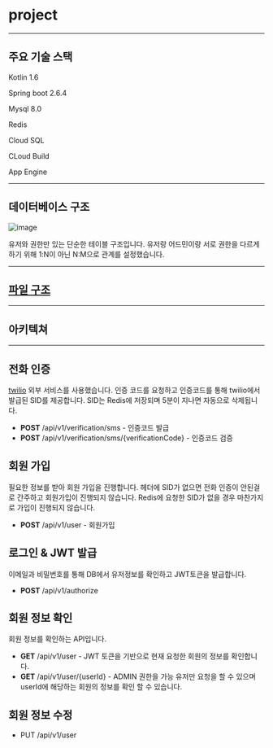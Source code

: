# project

---

## 주요 기술 스택

Kotlin 1.6

Spring boot 2.6.4

Mysql 8.0

Redis


Cloud SQL

CLoud Build

App Engine

---

## 데이터베이스 구조


![image](https://user-images.githubusercontent.com/38750489/165446820-635b6f86-af3e-410a-99f7-9f5c3bb38715.png)

유저와 권한만 있는 단순한 테이블 구조입니다. 유저랑 어드민이랑 서로 권한을 다르게 하기 위해 1:N이 아닌 N:M으로 관계를 설정했습니다.

---

## [파일 구조](https://github.com/Cozak92/project/blob/main/tree.text)




---

## 아키텍쳐

---

## 전화 인증

[twilio](https://www.twilio.com/) 외부 서비스를 사용했습니다. 인증 코드를 요청하고 인증코드를 통해 twilio에서 발급된 SID를 제공합니다. SID는 Redis에 저장되며 5분이 지나면 자동으로 삭제됩니다.


* **POST** /api/v1/verification/sms - 인증코드 발급
* **POST** /api/v1/verification/sms/{verificationCode} - 인증코드 검증

## 회원 가입

필요한 정보를 받아 회원 가입을 진행합니다. 헤더에 SID가 없으면 전화 인증이 안된걸로 간주하고 회원가입이 진행되지 않습니다. Redis에 요청한 SID가 없을 경우 마찬가지로 가입이 진행되지 않습니다. 

* **POST** /api/v1/user - 회원가입

## 로그인 & JWT 발급

이메일과 비밀번호를 통해 DB에서 유저정보를 확인하고 JWT토큰을 발급합니다.

* **POST** /api/v1/authorize

## 회원 정보 확인

회원 정보를 확인하는 API입니다.

* **GET** /api/v1/user - JWT 토큰을 기반으로 현재 요청한 회원의 정보를 확인합니다.
* **GET** /api/v1/user/{userId} - ADMIN 권한을 가능 유저만 요청을 할 수 있으며 userId에 해당하는 회원의 정보를 확인 할 수 있습니다.

## 회원 정보 수정


* PUT /api/v1/user 





